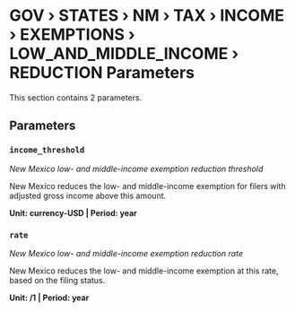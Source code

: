# GOV › STATES › NM › TAX › INCOME › EXEMPTIONS › LOW_AND_MIDDLE_INCOME › REDUCTION Parameters

This section contains 2 parameters.

## Parameters

### `income_threshold`
*New Mexico low- and middle-income exemption reduction threshold*

New Mexico reduces the low- and middle-income exemption for filers with adjusted gross income above this amount.

**Unit: currency-USD | Period: year**


### `rate`
*New Mexico low- and middle-income exemption reduction rate*

New Mexico reduces the low- and middle-income exemption at this rate, based on the filing status.

**Unit: /1 | Period: year**

